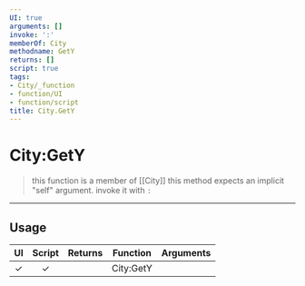 ```yaml
---
UI: true
arguments: []
invoke: ':'
memberOf: City
methodname: GetY
returns: []
script: true
tags:
- City/_function
- function/UI
- function/script
title: City.GetY
---
```

# City:GetY
> this function is a member of [[City]]
> this method expects an implicit "self" argument. invoke it with `:`
-----
## Usage
|  UI | Script | Returns | Function | Arguments |
|:---:|:------:|-------:|:--------:|:---------|
|✓|✓||City:GetY||
